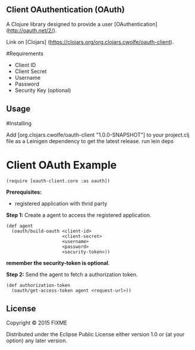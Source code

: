 ## Client OAuthentication (OAuth)

A Clojure library designed to provide a user [OAuthentication] (http://oauth.net/2/).

Link on [Clojars] (https://clojars.org/org.clojars.cwolfe/oauth-client).

#Requirements
* Client ID
* Client Secret
* Username
* Password
* Security Key (optional)

## Usage

#Installing

Add [org.clojars.cwolfe/oauth-client "1.0.0-SNAPSHOT"] to your project.clj file as a Leinigen dependency to get the latest release.
run lein deps

# Client OAuth Example

    (require [oauth-client.core :as oauth])

**Prerequisites:**
* registered application with thrid party

**Step 1:**
Create a agent to access the registered application.

    (def agent
      (oauth/build-oauth <client-id>
                         <client-secret>
                         <username>
                         <password>
                         <security-token>))
  **remember the security-token is optional**.

**Step 2:**
Send the agent to fetch a authorization token.

    (def authorization-token
      (oauth/get-access-token agent <request-url>))


## License

Copyright © 2015 FIXME

Distributed under the Eclipse Public License either version 1.0 or (at
your option) any later version.
